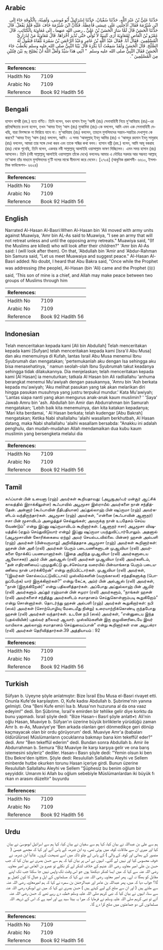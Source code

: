 ## Arabic


<div dir="rtl" lang="ar" style={{fontSize:'larger',backgroundColor:'#f8f9fa',padding:20}}>
حَدَّثَنَا عَلِيُّ بْنُ عَبْدِ اللَّهِ، حَدَّثَنَا سُفْيَانُ، حَدَّثَنَا إِسْرَائِيلُ أَبُو مُوسَى، وَلَقِيتُهُ، بِالْكُوفَةِ جَاءَ إِلَى ابْنِ شُبْرُمَةَ فَقَالَ أَدْخِلْنِي عَلَى عِيسَى فَأَعِظَهُ‏.‏ فَكَأَنَّ ابْنَ شُبْرُمَةَ خَافَ عَلَيْهِ فَلَمْ يَفْعَلْ‏.‏ قَالَ حَدَّثَنَا الْحَسَنُ قَالَ لَمَّا سَارَ الْحَسَنُ بْنُ عَلِيٍّ ـ رضى الله عنهما ـ إِلَى مُعَاوِيَةَ بِالْكَتَائِبِ‏.‏ قَالَ عَمْرُو بْنُ الْعَاصِ لِمُعَاوِيَةَ أَرَى كَتِيبَةً لاَ تُوَلِّي حَتَّى تُدْبِرَ أُخْرَاهَا‏.‏ قَالَ مُعَاوِيَةُ مَنْ لِذَرَارِيِّ الْمُسْلِمِينَ‏.‏ فَقَالَ أَنَا‏.‏ فَقَالَ عَبْدُ اللَّهِ بْنُ عَامِرٍ وَعَبْدُ الرَّحْمَنِ بْنُ سَمُرَةَ نَلْقَاهُ فَنَقُولُ لَهُ الصُّلْحَ‏.‏ قَالَ الْحَسَنُ وَلَقَدْ سَمِعْتُ أَبَا بَكْرَةَ قَالَ بَيْنَا النَّبِيُّ صلى الله عليه وسلم يَخْطُبُ جَاءَ الْحَسَنُ فَقَالَ النَّبِيُّ صلى الله عليه وسلم ‏ "‏ ابْنِي هَذَا سَيِّدٌ وَلَعَلَّ اللَّهَ أَنْ يُصْلِحَ بِهِ بَيْنَ فِئَتَيْنِ مِنَ الْمُسْلِمِينَ ‏"‏‏.‏
</div>
<div style={{backgroundColor:'#f8f9fa',padding:20, marginBottom: 10}}><table> <thead> <tr> <th>References:</th> <th></th> </tr> </thead> <tbody><tr><td>Hadith No</td><td>7109</td></tr><tr><td>Arabic No</td><td>7109</td></tr><tr><td>Reference</td><td>Book 92 Hadith 56</td></tr></tbody></table></div>

## Bengali


<div dir="ltr" lang="bn" style={{fontSize:'larger',backgroundColor:'#f8f9fa',padding:20}}>
হাসান বাসরী (রহ.) হতে বর্ণিত। তিনি বলেন, যখন হাসান ইবনু ‘আলী (রাঃ) সেনাবাহিনী নিয়ে মু‘আবিয়াহ (রাঃ)-এর প্রতিদ্বন্দ্বিতায় রওনা হলেন, তখন ‘আমর ইবনু ‘আস (রাঃ) মুআবিযা (রাঃ)-কে বললেন, আমি এমন এক সেনাবাহিনী দেখছি, যারা বিপক্ষকে না ফিরিয়ে যাবে না। মু‘আবিয়াহ (রাঃ) বললেন, তাহলে মুসলিমদের সন্তান-সন্ততির দেখাশুনা কে করবে? ‘আমর ইবনু ‘আস (রাঃ) বললেন, আমি। এ সময় ‘আবদুল্লাহ্ ইবনু আমির (রাঃ) ও ‘আবদুর রহমান ইবনু সামুরাহ (রাঃ) বললেন, আমরা তার সঙ্গে দেখা করব এবং তাকে সন্ধির কথা বলব। হাসান বস্রী (রহ.) বলেন, আমি আবূ বকরাহ (রাঃ) থেকে শুনেছি, তিনি বলেন, একবার নবী সাল্লাল্লাহু আলাইহি ওয়াসাল্লাম ভাষণ দিচ্ছিলেন। এমন সময় হাসান (রাঃ) আসলেন। তিনি (নবী সাল্লাল্লাহু আলাইহি ওয়াসাল্লাম তাঁকে দেখে) বললেনঃ আমার এ দৌহিত্র সরদার আর সম্ভবত আল্লাহ্ তা‘আলা তাঁর মাধ্যমে মুসলিমদের দু’টি দলের মাঝে মীমাংসা করে দেবেন। [২৭০৪] (আধুনিক প্রকাশনী- ৬৬১০, ইসলামিক ফাউন্ডেশন- ৬৬২৪)
</div>
<div style={{backgroundColor:'#f8f9fa',padding:20, marginBottom: 10}}><table> <thead> <tr> <th>References:</th> <th></th> </tr> </thead> <tbody><tr><td>Hadith No</td><td>7109</td></tr><tr><td>Arabic No</td><td>7109</td></tr><tr><td>Reference</td><td>Book 92 Hadith 56</td></tr></tbody></table></div>

## English


<div dir="ltr" lang="en" style={{fontSize:'larger',backgroundColor:'#f8f9fa',padding:20}}>
Narrated Al-Hasan Al-Basri:When Al-Hasan bin 'Ali moved with army units against Muawiya, 'Amr bin AL-As said to Muawiya, "I see an army that will not retreat unless and until the opposing army retreats." Muawiya said, "(If the Muslims are killed) who will look after their children?" 'Amr bin Al-As said: I (will look after them). On that, 'Abdullah bin 'Amir and 'Abdur-Rahman bin Samura said, "Let us meet Muawaiya and suggest peace." Al-Hasan Al-Basri added: No doubt, I heard that Abu Bakra said, "Once while the Prophet was addressing (the people), Al-Hasan (bin 'Ali) came and the Prophet (ﷺ) said, 'This son of mine is a chief, and Allah may make peace between two groups of Muslims through him
</div>
<div style={{backgroundColor:'#f8f9fa',padding:20, marginBottom: 10}}><table> <thead> <tr> <th>References:</th> <th></th> </tr> </thead> <tbody><tr><td>Hadith No</td><td>7109</td></tr><tr><td>Arabic No</td><td>7109</td></tr><tr><td>Reference</td><td>Book 92 Hadith 56</td></tr></tbody></table></div>

## Indonesian


<div dir="ltr" lang="id" style={{fontSize:'larger',backgroundColor:'#f8f9fa',padding:20}}>
Telah menceritakan kepada kami [Ali bin Abdullah] Telah menceritakan kepada kami [Sufyan] telah menceritakan kepada kami [Isra'il Abu Musa] dan aku menemuinya di Kufah, lantas Israil Abu Musa menemui Ibnu Syubrumah dan mengatakan; 'pertemukanlah aku dengan Isa sehingga aku bisa menasehatinya, ' namun seolah-olah Ibnu Syubrumah takut keadanya sehingga tidak dilakukannya. Dia menjelaskan; telah menceritakan kepada kami [Al Hasan] ia menuturkan; tatkala Al Hasan bin Ali radliallahu 'anhuma berangkat menemui Mu'awiyah dengan pasukannya, 'Amru bin 'Ash berkata kepada mu'awiyah; 'Aku melihat pasukan yang tak akan melarikan diri hingga pasukan musuhnya yang justru terpukul mundur.' Kata Mu'awiyah; 'Lantas siapa nanti yang akan mengurus anak-anak kaum muslimin? ' 'Saya' Jawab Amru bin 'ash. Abdullah bin Amir dan Abdurrahman bin Samurah mengatakan; 'Lebih baik kita menemuinya, dan kita katakan kepadanya; 'Mari kita berdamai, ' Al Hasan berkata; telah kudengar [Abu Bakrah] mengatakan; Ketika Nabi shallallahu 'alaihi wasallam berkhutbah, Al Hasan datang, maka Nabi shallallahu 'alaihi wasallam bersabda: "Anakku ini adalah penghulu, dan mudah-mudahan Allah mendamaikan dua kubu kaum muslimin yang bersengketa melalui dia
</div>
<div style={{backgroundColor:'#f8f9fa',padding:20, marginBottom: 10}}><table> <thead> <tr> <th>References:</th> <th></th> </tr> </thead> <tbody><tr><td>Hadith No</td><td>7109</td></tr><tr><td>Arabic No</td><td>7109</td></tr><tr><td>Reference</td><td>Book 92 Hadith 56</td></tr></tbody></table></div>

## Tamil


<div dir="ltr" lang="ta" style={{fontSize:'larger',backgroundColor:'#f8f9fa',padding:20}}>
சுஃப்யான் பின் உயைனா (ரஹ்) அவர்கள் கூறியதாவது: (அபூஜஅஃபர் மன்சூர் ஆட்சிக் காலத்தில் இராக்கிலுள்ள) கூஃபாவில் அபூமூசா இஸ்ராயீல் அவர்களை நான் சந்தித்தேன். அன்னார் (கூஃபாவின் நீதிபதியான) அப்துல்லாஹ் பின் ஷுப்ருமா (ரஹ்) அவர்களிடம் வந்திருந்தார்கள். அபூமூசா (ரஹ்) அவர்கள், “என்னை (கூஃபாவின் ஆளுநர்) ஈசா பின் மூசாவிடம் அழைத்துச் செல்லுங்கள்; அவருக்கு நான் உபதேசம் செய்ய வேண்டும்” என்று இப்னு ஷுப்ருமாவிடம் கூறினார்கள். (ஆளுநர் ஈசா) அபூமூசா விஷயத்தில் (ஏதும் செய்துவிடுவார் என்று) இப்னு ஷுப்ருமா பயந்துவிட்டார்போலும். அதனால் (அபூமூசாவின் கோரிக்கையை ஏற்று) அவர் செயல்படவில்லை. பின்னர் ஹசன் அல்பளி (ரஹ்) அவர்கள் (பின்வருமாறு) அறிவித்ததாக அபூமூசா (ரஹ்) அவர்கள் கூறினார்கள்: ஹசன் பின் அலீ (ரலி) அவர்கள் பெரும் படையணிகளுடன் முஆவியா (ரலி) அவர்களை நோக்கிப் பயணமானார்கள். (இதை அறிந்த முஆவியா (ரலி) அவர்களுடைய ஆலோசகர்) அம்ர் பின் அல்ஆஸ் (ரலி) அவர்கள் முஆவியா (ரலி) அவர்களிடம், “தன் எதிரணியைப் புறமுதுகிட்டு ஓடச்செய்யாத வரையில் பின்வாங்காத பெரும் படையணியை நான் பார்க்கிறேன்” என்று குறிப்பிட்டார்கள். முஆவியா (ரலி) அவர்கள், “(இவர்கள் கொல்லப்பட்டுவிட்டால்) முஸ்லிம்களின் (வருங்காலச்) சந்ததிகளுக்கு (பொறுப்பேற்க) யார் இருக்கிறார்கள்?” என்று கேட்க, அம்ர் பின் அல்ஆஸ் (ரலி) அவர்கள், “நான் (இருக்கிறேன்)” என்று பதிலளித்தார்கள். அப்போது அப்துல்லாஹ் பின் ஆமிர் (ரலி) அவர்களும் அப்துர் ரஹ்மான் பின் சமுரா (ரலி) அவர்களும், “நாங்கள் ஹசன் (ரலி) அவர்களைச் சந்தித்து அவர்களிடம் சமாதானம் செய்துகொள்ளும்படி கூறுகிறோம்” என்று சொன்னார்கள். தொடர்ந்து ஹசன் அல்பளி (ரஹ்) அவர்கள் கூறுகிறார்கள்: நபி (ஸல்) அவர்கள் (சொற்பொழிவு மேடைமீது நின்று) உரையாற்றிக்கொண்டி ருந்தபோது ஹசன் (ரலி) அவர்கள் வந்தார்கள். உடனே நபி (ஸல்) அவர்கள், “என்னுடைய இந்த (புதல்வியின்) புதல்வர் தலைவர் ஆவார். முஸ்லிம்களின் இரு குழுவினரிடையே இவர் வாயிலாக அல்லாஹ் சமாதானம் செய்துவைப்பான்” என்று கூறினார்கள் என அபூபக்ரா (ரலி) அவர்கள் தெரிவித்தார்கள்.39 அத்தியாயம் : 92
</div>
<div style={{backgroundColor:'#f8f9fa',padding:20, marginBottom: 10}}><table> <thead> <tr> <th>References:</th> <th></th> </tr> </thead> <tbody><tr><td>Hadith No</td><td>7109</td></tr><tr><td>Arabic No</td><td>7109</td></tr><tr><td>Reference</td><td>Book 92 Hadith 56</td></tr></tbody></table></div>

## Turkish


<div dir="ltr" lang="tr" style={{fontSize:'larger',backgroundColor:'#f8f9fa',padding:20}}>
Süfyan b. Uyeyne şöyle anlatmıştır: Bize İsrail Ebu Musa el-Basri rivayet etti. Onunla Kufe'de karşılaştım. O, Kufe kadısı Abdullah b. Şubrime'nin yanına gelmişti. Ona "Beni Kufe emiri İsa b. Musa'nın huzuruna al da ona vaaz edeyim!" dedi. İbn Şübrime, İsrail'e emirden bir tehlike gelir diye korktu da bunu yapmadı. İsrail şöyle dedi: "Bize Hasan-ı Basrl şöyle anlatt•t: Ali'nin oğlu Hasan, Muaviye b. Süfyan'ın üzerine büyük birliklerle yürüdüğü zaman Amr b. eı-As, Muaviye'ye 'Ben arkada olanları geri dönmedikçe geri dönüp kaçmayacak olan bir ordu görüyorum' dedi. Muaviye Amr'a (babaları öldürülürse) Müslümanların çocuklarına bakmayı bana kim tekeffü! eder?" dedi. Amr "Ben tekeffül ederim" dedi. Bundan sonra Abdullah b. Amir ile Abdurrahman b. Semura "Biz Muaviye ile karşı karşıya gelir ve ona barış istemesini söyleriz" dediler. Hasan-ı Basrı şöyle dedi: "Yemin olsun ki ben Ebu Bekre'den işittim. Şöyle dedi: Resulullah Sallallahu Aleyhi ve Sellem minberde hutbe okurken torunu Hasan içeriye girdi. Bunun üzerine Resulullah Sallallahu Aleyhi ve Sellem "Şüphesiz bu benim oğlum bir seyyiddir. Umarım ki Allah bu oğlum sebebiyle Müslümanlardan iki büyük fı rkan ın arasını düzeltir" buyurdu
</div>
<div style={{backgroundColor:'#f8f9fa',padding:20, marginBottom: 10}}><table> <thead> <tr> <th>References:</th> <th></th> </tr> </thead> <tbody><tr><td>Hadith No</td><td>7109</td></tr><tr><td>Arabic No</td><td>7109</td></tr><tr><td>Reference</td><td>Book 92 Hadith 56</td></tr></tbody></table></div>

## Urdu


<div dir="rtl" lang="ur" style={{fontSize:'larger',backgroundColor:'#f8f9fa',padding:20}}>
ہم سے علی بن عبداللہ نے بیان کیا، کہا ہم سے سفیان نے بیان کیا، کہا ہم سے اسرائیل ابوموسیٰ نے بیان کیا اور میری ان سے ملاقات کوفہ میں ہوئی تھی۔ وہ ابن شبرمہ کے پاس آئے اور کہا کہ مجھے عیسیٰ ( منصور کے بھائی اور کوفہ کے والی ) کے پاس لے چلو تاکہ میں اسے نصیحت کروں۔ غالباً ابن شبرمہ نے خوف محسوس کیا اور نہیں لے گئے۔ انہوں نے اس پر بیان کیا کہ ہم سے حسن بصری نے بیان کیا کہ جب حسن بن علی امیر معاویہ رضی اللہ عنہم کے خلاف لشکر لے کر نکلے تو عمرو بن العاص نے امیر معاویہ رضی اللہ عنہ سے کہا کہ میں ایسا لشکر دیکھتا ہوں جو اس وقت تک واپس نہیں جا سکتا جب تک اپنے مقابل کو بھگا نہ لے۔ پھر امیر معاویہ رضی اللہ عنہ نے کہا کہ مسلمانوں کے اہل و عیال کا کون کفیل ہو گا؟ جواب دیا کہ میں، پھر عبداللہ بن عامر اور عبدالرحمٰن بن سمرہ نے کہا کہ ہم امیرمعاویہ رضی اللہ عنہ سے ملتے ہیں ( اور ان سے صلح کے لیے کہتے ہیں ) حسن بصری نے کہا کہ میں نے ابوبکرہ رضی اللہ عنہ سے سنا، انہوں نے بیان کیا کہ نبی کریم صلی اللہ علیہ وسلم خطبہ دے رہے تھے کہ حسن رضی اللہ عنہ آئے تو نبی کریم صلی اللہ علیہ وسلم نے فرمایا کہ میرا یہ بیٹا سید ہے اور امید ہے کہ اس کے ذریعہ اللہ مسلمانوں کی دو جماعتوں میں صلح کرا دے گا۔
</div>
<div style={{backgroundColor:'#f8f9fa',padding:20, marginBottom: 10}}><table> <thead> <tr> <th>References:</th> <th></th> </tr> </thead> <tbody><tr><td>Hadith No</td><td>7109</td></tr><tr><td>Arabic No</td><td>7109</td></tr><tr><td>Reference</td><td>Book 92 Hadith 56</td></tr></tbody></table></div>